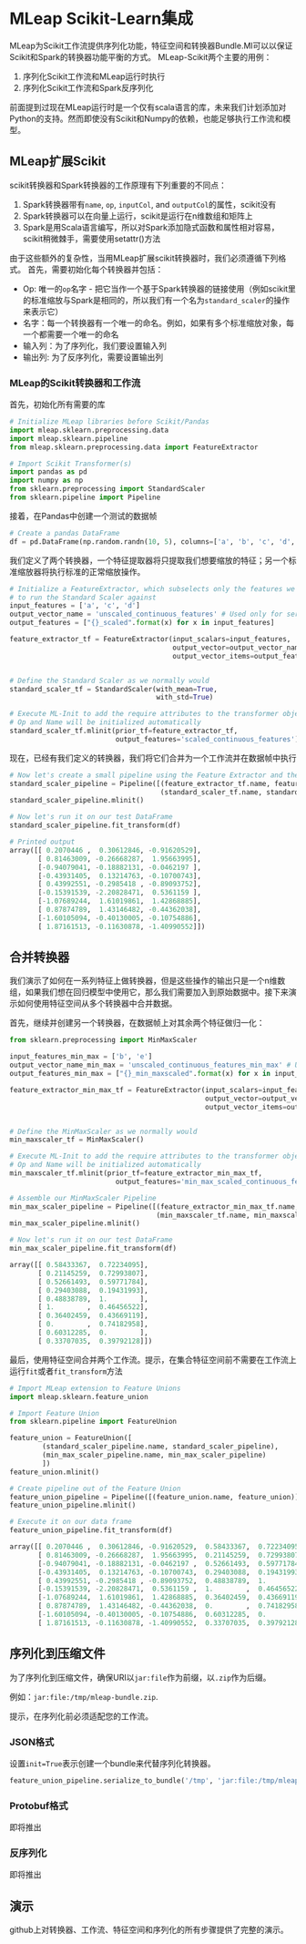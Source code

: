 # MLeap Scikit-Learn集成

MLeap为Scikit工作流提供序列化功能，特征空间和转换器Bundle.Ml可以以保证Scikit和Spark的转换器功能平衡的方式。
MLeap-Scikit两个主要的用例：
1. 序列化Scikit工作流和MLeap运行时执行
2. 序列化Scikit工作流和Spark反序列化

前面提到过现在MLeap运行时是一个仅有scala语言的库，未来我们计划添加对Python的支持。然而即使没有Scikit和Numpy的依赖，也能足够执行工作流和模型。

## MLeap扩展Scikit

scikit转换器和Spark转换器的工作原理有下列重要的不同点：
1. Spark转换器带有`name`, `op`, `inputCol`, and `outputCol`的属性，scikit没有
2. Spark转换器可以在向量上运行，scikit是运行在n维数组和矩阵上
3. Spark是用Scala语言编写，所以对Spark添加隐式函数和属性相对容易，scikit稍微棘手，需要使用setattr()方法

由于这些额外的复杂性，当用MLeap扩展scikit转换器时，我们必须遵循下列格式。
首先，需要初始化每个转换器并包括：
* Op: 唯一的`op`名字 - 把它当作一个基于Spark转换器的链接使用（例如scikit里的标准缩放与Spark是相同的，所以我们有一个名为`standard_scaler`的操作来表示它）
* 名字：每一个转换器有一个唯一的命名。例如，如果有多个标准缩放对象，每一个都需要一个唯一的命名
* 输入列：为了序列化，我们要设置输入列
* 输出列: 为了反序列化，需要设置输出列

### MLeap的Scikit转换器和工作流

首先，初始化所有需要的库
```python
# Initialize MLeap libraries before Scikit/Pandas
import mleap.sklearn.preprocessing.data
import mleap.sklearn.pipeline
from mleap.sklearn.preprocessing.data import FeatureExtractor

# Import Scikit Transformer(s)
import pandas as pd
import numpy as np
from sklearn.preprocessing import StandardScaler
from sklearn.pipeline import Pipeline
```

接着，在Pandas中创建一个测试的数据帧

```python
# Create a pandas DataFrame
df = pd.DataFrame(np.random.randn(10, 5), columns=['a', 'b', 'c', 'd', 'e'])
```

我们定义了两个转换器，一个特征提取器将只提取我们想要缩放的特征；另一个标准缩放器将执行标准的正常缩放操作。

```python
# Initialize a FeatureExtractor, which subselects only the features we want
# to run the Standard Scaler against
input_features = ['a', 'c', 'd']
output_vector_name = 'unscaled_continuous_features' # Used only for serialization purposes
output_features = ["{}_scaled".format(x) for x in input_features]

feature_extractor_tf = FeatureExtractor(input_scalars=input_features,
                                        output_vector=output_vector_name,
                                        output_vector_items=output_features)


# Define the Standard Scaler as we normally would
standard_scaler_tf = StandardScaler(with_mean=True,
                                    with_std=True)

# Execute ML-Init to add the require attributes to the transformer object
# Op and Name will be initialized automatically
standard_scaler_tf.mlinit(prior_tf=feature_extractor_tf,
                          output_features='scaled_continuous_features')
```

现在，已经有我们定义的转换器，我们将它们合并为一个工作流并在数据帧中执行

```python
# Now let's create a small pipeline using the Feature Extractor and the Standard Scaler
standard_scaler_pipeline = Pipeline([(feature_extractor_tf.name, feature_extractor_tf),
                                     (standard_scaler_tf.name, standard_scaler_tf)])
standard_scaler_pipeline.mlinit()

# Now let's run it on our test DataFrame
standard_scaler_pipeline.fit_transform(df)

# Printed output
array([[ 0.2070446 ,  0.30612846, -0.91620529],
       [ 0.81463009, -0.26668287,  1.95663995],
       [-0.94079041, -0.18882131, -0.0462197 ],
       [-0.43931405,  0.13214763, -0.10700743],
       [ 0.43992551, -0.2985418 , -0.89093752],
       [-0.15391539, -2.20828471,  0.5361159 ],
       [-1.07689244,  1.61019861,  1.42868885],
       [ 0.87874789,  1.43146482, -0.44362038],
       [-1.60105094, -0.40130005, -0.10754886],
       [ 1.87161513, -0.11630878, -1.40990552]])
```

## 合并转换器

我们演示了如何在一系列特征上做转换器，但是这些操作的输出只是一个n维数组，如果我们想在回归模型中使用它，那么我们需要加入到原始数据中。接下来演示如何使用特征空间从多个转换器中合并数据。

首先，继续并创建另一个转换器，在数据帧上对其余两个特征做归一化：

```python
from sklearn.preprocessing import MinMaxScaler

input_features_min_max = ['b', 'e']
output_vector_name_min_max = 'unscaled_continuous_features_min_max' # Used only for serialization purposes
output_features_min_max = ["{}_min_maxscaled".format(x) for x in input_features_min_max]

feature_extractor_min_max_tf = FeatureExtractor(input_scalars=input_features_min_max,
                                                output_vector=output_vector_name_min_max,
                                                output_vector_items=output_features_min_max)


# Define the MinMaxScaler as we normally would
min_maxscaler_tf = MinMaxScaler()

# Execute ML-Init to add the require attributes to the transformer object
# Op and Name will be initialized automatically
min_maxscaler_tf.mlinit(prior_tf=feature_extractor_min_max_tf,
                          output_features='min_max_scaled_continuous_features')

# Assemble our MinMaxScaler Pipeline
min_max_scaler_pipeline = Pipeline([(feature_extractor_min_max_tf.name, feature_extractor_min_max_tf),
                                    (min_maxscaler_tf.name, min_maxscaler_tf)])
min_max_scaler_pipeline.mlinit()

# Now let's run it on our test DataFrame
min_max_scaler_pipeline.fit_transform(df)

array([[ 0.58433367,  0.72234095],
       [ 0.21145259,  0.72993807],
       [ 0.52661493,  0.59771784],
       [ 0.29403088,  0.19431993],
       [ 0.48838789,  1.        ],
       [ 1.        ,  0.46456522],
       [ 0.36402459,  0.43669119],
       [ 0.        ,  0.74182958],
       [ 0.60312285,  0.        ],
       [ 0.33707035,  0.39792128]])
```

最后，使用特征空间合并两个工作流。提示，在集合特征空间前不需要在工作流上运行`fit`或者`fit_transform`方法

```python
# Import MLeap extension to Feature Unions
import mleap.sklearn.feature_union

# Import Feature Union
from sklearn.pipeline import FeatureUnion

feature_union = FeatureUnion([
        (standard_scaler_pipeline.name, standard_scaler_pipeline),
        (min_max_scaler_pipeline.name, min_max_scaler_pipeline)
        ])
feature_union.mlinit()

# Create pipeline out of the Feature Union
feature_union_pipeline = Pipeline([(feature_union.name, feature_union)])
feature_union_pipeline.mlinit()

# Execute it on our data frame
feature_union_pipeline.fit_transform(df)

array([[ 0.2070446 ,  0.30612846, -0.91620529,  0.58433367,  0.72234095],
       [ 0.81463009, -0.26668287,  1.95663995,  0.21145259,  0.72993807],
       [-0.94079041, -0.18882131, -0.0462197 ,  0.52661493,  0.59771784],
       [-0.43931405,  0.13214763, -0.10700743,  0.29403088,  0.19431993],
       [ 0.43992551, -0.2985418 , -0.89093752,  0.48838789,  1.        ],
       [-0.15391539, -2.20828471,  0.5361159 ,  1.        ,  0.46456522],
       [-1.07689244,  1.61019861,  1.42868885,  0.36402459,  0.43669119],
       [ 0.87874789,  1.43146482, -0.44362038,  0.        ,  0.74182958],
       [-1.60105094, -0.40130005, -0.10754886,  0.60312285,  0.        ],
       [ 1.87161513, -0.11630878, -1.40990552,  0.33707035,  0.39792128]])
```

## 序列化到压缩文件

为了序列化到压缩文件，确保URI以`jar:file`作为前缀，以`.zip`作为后缀。

例如：`jar:file:/tmp/mleap-bundle.zip`.

提示，在序列化前必须适配您的工作流。

### JSON格式

设置`init=True`表示创建一个bundle来代替序列化转换器。

```python
feature_union_pipeline.serialize_to_bundle('/tmp', 'jar:file:/tmp/mleap-bundle.zip', init=True)
```

### Protobuf格式

即将推出

### 反序列化

即将推出

## 演示

github上对转换器、工作流、特征空间和序列化的所有步骤提供了完整的演示。
